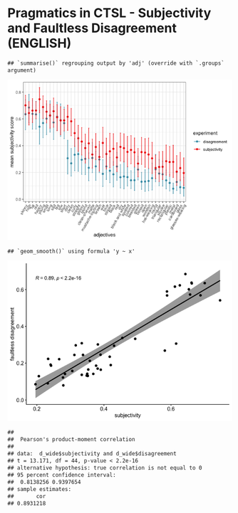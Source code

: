 Pragmatics in CTSL - Subjectivity and Faultless Disagreement (ENGLISH)
================

    ## `summarise()` regrouping output by 'adj' (override with `.groups` argument)

![](analysis_files/figure-gfm/formatting-1.png)<!-- -->

    ## `geom_smooth()` using formula 'y ~ x'

![](analysis_files/figure-gfm/correlation-1.png)<!-- -->

    ## 
    ##  Pearson's product-moment correlation
    ## 
    ## data:  d_wide$subjectivity and d_wide$disagreement
    ## t = 13.171, df = 44, p-value < 2.2e-16
    ## alternative hypothesis: true correlation is not equal to 0
    ## 95 percent confidence interval:
    ##  0.8138256 0.9397654
    ## sample estimates:
    ##       cor 
    ## 0.8931218
